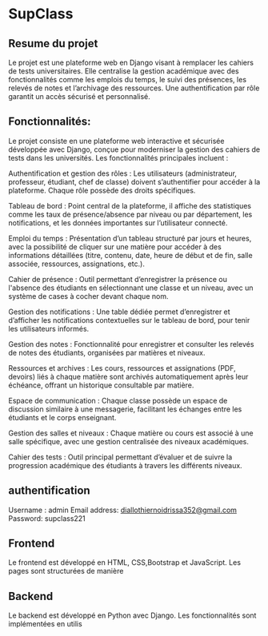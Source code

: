 # SupClass
## Resume du projet
Le projet est une plateforme web en Django visant à remplacer les cahiers de tests universitaires. Elle centralise la gestion académique avec des fonctionnalités comme les emplois du temps, le suivi des présences, les relevés de notes et l’archivage des ressources. Une authentification par rôle garantit un accès sécurisé et personnalisé.
## Fonctionnalités:
Le projet consiste en une plateforme web interactive et sécurisée développée avec Django, conçue pour moderniser la gestion des cahiers de tests dans les universités. Les fonctionnalités principales incluent :

Authentification et gestion des rôles : Les utilisateurs (administrateur, professeur, étudiant, chef de classe) doivent s’authentifier pour accéder à la plateforme. Chaque rôle possède des droits spécifiques.

Tableau de bord : Point central de la plateforme, il affiche des statistiques comme les taux de présence/absence par niveau ou par département, les notifications, et les données importantes sur l’utilisateur connecté.

Emploi du temps : Présentation d’un tableau structuré par jours et heures, avec la possibilité de cliquer sur une matière pour accéder à des informations détaillées (titre, contenu, date, heure de début et de fin, salle associée, ressources, assignations, etc.).

Cahier de présence : Outil permettant d’enregistrer la présence ou l'absence des étudiants en sélectionnant une classe et un niveau, avec un système de cases à cocher devant chaque nom.

Gestion des notifications : Une table dédiée permet d’enregistrer et d’afficher les notifications contextuelles sur le tableau de bord, pour tenir les utilisateurs informés.

Gestion des notes : Fonctionnalité pour enregistrer et consulter les relevés de notes des étudiants, organisées par matières et niveaux.

Ressources et archives : Les cours, ressources et assignations (PDF, devoirs) liés à chaque matière sont archivés automatiquement après leur échéance, offrant un historique consultable par matière.

Espace de communication : Chaque classe possède un espace de discussion similaire à une messagerie, facilitant les échanges entre les étudiants et le corps enseignant.

Gestion des salles et niveaux : Chaque matière ou cours est associé à une salle spécifique, avec une gestion centralisée des niveaux académiques.

Cahier des tests : Outil principal permettant d’évaluer et de suivre la progression académique des étudiants à travers les différents niveaux.

## authentification
Username : admin
Email address: diallothiernoidrissa352@gmail.com
Password: supclass221

## Frontend
Le frontend est développé en HTML, CSS,Bootstrap et JavaScript. Les pages sont structurées de manière

## Backend
Le backend est développé en Python avec Django. Les fonctionnalités sont implémentées en utilis